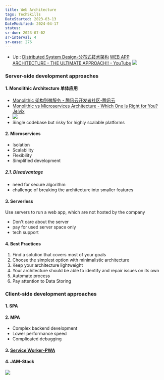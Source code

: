 ```yaml
---
title: Web Architecture
tags: TechSkills
DateStarted: 2023-03-13
DateModified: 2024-04-17
status: 
sr-due: 2023-07-02
sr-interval: 4
sr-ease: 276
---
```


- Up:: [Distributed System Design-分布式技术架构](Distributed-System-Design-分布式技术架构.md)
  [WEB APP ARCHITECTURE - THE ULTIMATE APPROACH!! - YouTube](https://www.youtube.com/watch?v=PjprIvgGh90)
  ![](Pasted-image-20230307214310.png)

### Server-side development approaches

#### 1. Monolithic Architecture 单体应用

- [Monolithic 架构到微服务 - 腾讯云开发者社区-腾讯云](https://cloud.tencent.com/developer/article/1349624)
- [Monolithic vs Microservices Architecture - Which One Is Right for You?Jelvix](https://jelvix.com/blog/monolith-vs-microservices-architecture)
- ![](Pasted-image-20230307215154.png)
- Single codebase but risky for highly scalable platforms

#### 2. Microservices

- Isolation
- Scalability
- Flexibility
- Simplified development

##### 2.1. Disadvantage

- need for secure algorithm
- challenge of breaking the architecture into smaller features

#### 3. Serverless

Use servers to run a web app, which are not hosted by the company

- Don't care about the server
- pay for used server space only
- tech support

#### 4. Best Practices

1. Find a solution that covers most of your goals
2. Choose the simplest option with minimalistic architecture
3. Keep your architecture lightweight
4. Your architecture should be able to identify and repair issues on its own
5. Automate process
6. Pay attention to Data Storing

### Client-side development approaches

#### 1. SPA

#### 2. MPA

- Complex backend development
- Lower performance speed
- Complicated debugging

#### 3. [Service Worker-PWA](Service-Worker-PWA)

#### 4. JAM-Stack

![](https://cdn.jsdelivr.net/gh/jenniferwonder/bimg/full-stack/Pasted-image-20230308183740.png)
